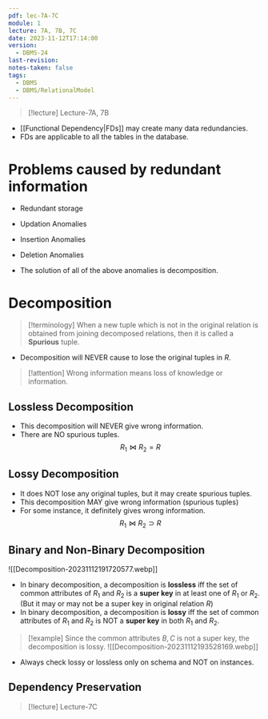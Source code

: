 ```yaml
---
pdf: lec-7A-7C
module: 1
lecture: 7A, 7B, 7C
date: 2023-11-12T17:14:00
version:
  - DBMS-24
last-revision: 
notes-taken: false
tags:
  - DBMS
  - DBMS/RelationalModel
---
```

> [!lecture] Lecture-7A, 7B

- [[Functional Dependency|FDs]] may create many data redundancies.
- FDs are applicable to all the tables in the database.

# Problems caused by redundant information

- Redundant storage
- Updation Anomalies
- Insertion Anomalies
- Deletion Anomalies

- The solution of all of the above anomalies is decomposition.

# Decomposition

> [!terminology] 
> When a new tuple which is not in the original relation is obtained from joining decomposed relations, then it is called a **Spurious** tuple.

- Decomposition will NEVER cause to lose the original tuples in ${} R {}$.

> [!attention] Wrong information means loss of knowledge or information.
## Lossless Decomposition
- This decomposition will NEVER give wrong information.
- There are NO spurious tuples.
$$
R_1 \bowtie R_2 = R
$$

## Lossy Decomposition
- It does NOT lose any original tuples, but it may create spurious tuples.
- This decomposition MAY give wrong information (spurious tuples)
- For some instance, it definitely gives wrong information.
$$
R_1 \bowtie R_2 \supset R
$$

## Binary and Non-Binary Decomposition

![[Decomposition-20231112191720577.webp]]


- In binary decomposition, a decomposition is **lossless** iff the set of common attributes of ${} R_1 {}$ and ${} R_2 {}$ is a **super key** in at least one of ${} R_1 {}$ or ${} R_2 {}$. (But it may or may not be a super key in original relation $R$)
- In binary decomposition, a decomposition is **lossy** iff the set of common attributes of $R_1 {}$ and ${} R_2 {}$ is NOT a **super key** in both $R_1 {}$ and ${} R_2$.

> [!example] 
> Since the common attributes $B, C {}$ is not a super key, the decomposition is lossy.
>![[Decomposition-20231112193528169.webp]]


- Always check lossy or lossless only on schema and NOT on instances.


## Dependency Preservation
> [!lecture] Lecture-7C
